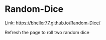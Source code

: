 # Random-Dice

Link: https://bheller77.github.io/Random-Dice/

Refresh the page to roll two random dice
